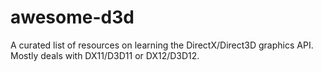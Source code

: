 # awesome-d3d
A curated list of resources on learning the DirectX/Direct3D graphics API. Mostly deals with DX11/D3D11 or DX12/D3D12.
